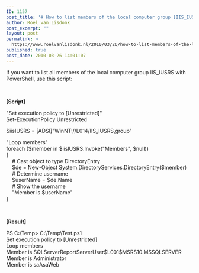 ```yaml
---
ID: 1157
post_title: '# How to list members of the local computer group [IIS_IUSRS] with PowerShell'
author: Roel van Lisdonk
post_excerpt: ""
layout: post
permalink: >
  https://www.roelvanlisdonk.nl/2010/03/26/how-to-list-members-of-the-local-computer-group-iis_iusrs-with-powershell/
published: true
post_date: 2010-03-26 14:01:07
---
```

<p>If you want to list all members of the local computer group IIS_IUSRS with PowerShell, use this script:</p>  <p>&#160;</p>  <p><strong>[Script]</strong></p>  <p>&quot;Set execution policy to [Unrestricted]&quot;    <br />Set-ExecutionPolicy Unrestricted </p>  <p>$iisIUSRS = [ADSI]&quot;WinNT://L014/IIS_IUSRS,group&quot; </p>  <p>&quot;Loop members&quot;   <br />foreach ($member in $iisIUSRS.Invoke(&quot;Members&quot;, $null))    <br />{    <br />&#160;&#160;&#160; # Cast object to type DirectoryEntry    <br />&#160;&#160;&#160; $de = New-Object System.DirectoryServices.DirectoryEntry($member)    <br />&#160;&#160;&#160; # Determine username    <br />&#160;&#160;&#160; $userName = $de.Name    <br />&#160;&#160;&#160; # Show the username    <br />&#160;&#160;&#160; &quot;Member is $userName&quot;    <br />}</p>  <p>&#160;</p>  <p><strong>[Result]</strong></p>  <p>PS C:\Temp&gt; C:\Temp\Test.ps1   <br />Set execution policy to [Unrestricted]    <br />Loop members    <br />Member is SQLServerReportServerUser$L001$MSRS10.MSSQLSERVER    <br />Member is Administrator    <br />Member is saAsaWeb</p>